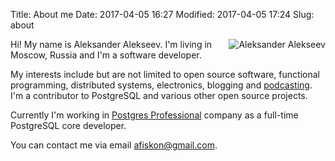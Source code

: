 Title: About me
Date: 2017-04-05 16:27
Modified: 2017-04-05 17:24
Slug: about

<img style="float: right;" src="../static/about.jpg" alt="Aleksander Alekseev" />

Hi! My name is Aleksander Alekseev. I'm living in Moscow, Russia and I'm a
software developer.

My interests include but are not limited to open source software, functional
programming, distributed systems, electronics, blogging and
[podcasting](http://devzen.ru/). I'm a contributor to PostgreSQL and
various other open source projects.

Currently I'm working in [Postgres Professional](https://postgrespro.com/)
company as a full-time PostgreSQL core developer.

You can contact me via email [afiskon@gmail.com](mailto:afiskon@gmail.com).
